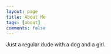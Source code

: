```yaml
---
layout: page
title: About Me
tags: [about]
comments: false
---
```


Just a regular dude with a dog and a girl.
